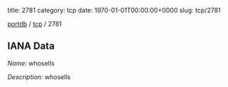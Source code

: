 title: 2781
category: tcp
date: 1970-01-01T00:00:00+0000
slug: tcp/2781

[portdb](/) / [tcp](/category/tcp.html) / 2781


## IANA Data

_Name:_ whosells

_Description:_ whosells

